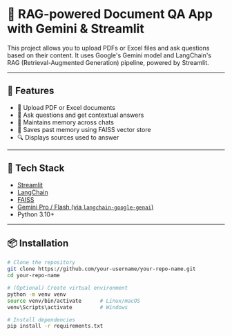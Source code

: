 # 📄 RAG-powered Document QA App with Gemini & Streamlit

This project allows you to upload PDFs or Excel files and ask questions based on their content. It uses Google's Gemini model and LangChain's RAG (Retrieval-Augmented Generation) pipeline, powered by Streamlit.

---

## 🚀 Features

- 📁 Upload PDF or Excel documents
- 🤖 Ask questions and get contextual answers
- 🧠 Maintains memory across chats
- 💾 Saves past memory using FAISS vector store
- 🔍 Displays sources used to answer

---

## 🧰 Tech Stack

- [Streamlit](https://streamlit.io/)
- [LangChain](https://www.langchain.com/)
- [FAISS](https://github.com/facebookresearch/faiss)
- [Gemini Pro / Flash (via `langchain-google-genai`)](https://python.langchain.com/docs/integrations/llms/google_generative_ai/)
- Python 3.10+

---

## 📦 Installation

```bash
# Clone the repository
git clone https://github.com/your-username/your-repo-name.git
cd your-repo-name

# (Optional) Create virtual environment
python -m venv venv
source venv/bin/activate      # Linux/macOS
venv\Scripts\activate         # Windows

# Install dependencies
pip install -r requirements.txt

